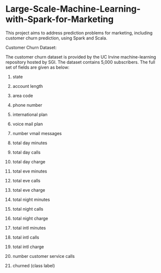 # Large-Scale-Machine-Learning-with-Spark-for-Marketing
This project aims to address prediction problems for marketing, including customer churn prediction, using Spark and Scala.

Customer Churn Dataset:

The customer churn dataset is provided by the UC Irvine machine-learning repository hosted by SGI. The dataset contains 5,000 subscribers. The full set of fields are given as below:

1) state

2) account length

3) area code

4) phone number

5) international plan

6) voice mail plan

7) number vmail messages

8) total day minutes

9) total day calls

10) total day charge

11) total eve minutes

12) total eve calls

13) total eve charge

14) total night minutes

15) total night calls

16) total night charge

17) total intl minutes

18) total intl calls

19) total intl charge

20) number customer service calls

21) churned (class label)
